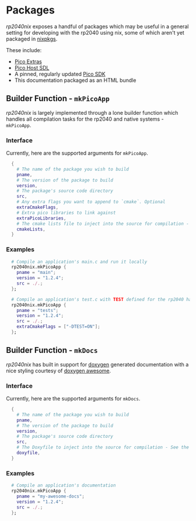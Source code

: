 # Packages

_rp2040nix_ exposes a handful of packages which may be useful in a general setting for developing with the rp2040 using nix, some of which aren't yet packaged in [nixpkgs](https://github.com/NixOS/nixpkgs).

These include:
- [Pico Extras](https://github.com/raspberrypi/pico-extras)
- [Pico Host SDL](https://github.com/raspberrypi/pico-host-sdl)
- A pinned, regularly updated [Pico SDK](https://github.com/raspberrypi/pico-sdk)
- This documentation packaged as an HTML bundle

## Builder Function - `mkPicoApp`

_rp2040nix_ is largely implemented through a lone builder function which handles all compilation tasks for the rp2040 and native systems - `mkPicoApp`.

### Interface
Currently, here are the supported arguments for `mkPicoApp`.

```nix
  {
    # The name of the package you wish to build
    pname, 
    # The version of the package to build
    version,
    # The package's source code directory
    src, 
    # Any extra flags you want to append to `cmake`. Optional
    extraCmakeFlags, 
    # Extra pico libraries to link against
    extraPicoLibraries,
    # The cmake lists file to inject into the source for compilation - See the default at https://github.com/baileyluTCD/rp2040nix/blob/master/packages/mkPicoApp/CMakeLists.txt
    cmakeLists,
  } 
```

### Examples

```nix
  # Compile an application's main.c and run it locally
  rp2040nix.mkPicoApp {
    pname = "main";
    version = "1.2.4";
    src = ./.;
  };
```

```nix
  # Compile an application's test.c with TEST defined for the rp2040 hardware
  rp2040nix.mkPicoApp {
    pname = "tests";
    version = "1.2.4";
    src = ./.;
    extraCmakeFlags = ["-DTEST=ON"];
  };
```

## Builder Function - `mkDocs`

_rp2040nix_ has built in support for [doxygen](https://www.doxygen.nl/index.html) generated documentation with a nice styling courtesy of [doxygen awesome](https://jothepro.github.io/doxygen-awesome-css/).

### Interface
Currently, here are the supported arguments for `mkDocs`.

```nix
  {
    # The name of the package you wish to build
    pname, 
    # The version of the package to build
    version,
    # The package's source code directory
    src, 
    # The Doxyfile to inject into the source for compilation - See the default at https://github.com/baileyluTCD/rp2040nix/blob/master/packages/mkDocs/Doxyfile
    doxyfile,
  } 
```

### Examples

```nix
  # Compile an application's documentation
  rp2040nix.mkPicoApp {
    pname = "my-awesome-docs";
    version = "1.2.4";
    src = ./.;
  };
```
